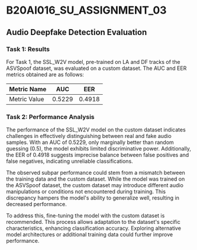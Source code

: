 # B20AI016_SU_ASSIGNMENT_03
 
## Audio Deepfake Detection Evaluation

### Task 1: Results
For Task 1, the SSL_W2V model, pre-trained on LA and DF tracks of the ASVSpoof dataset, was evaluated on a custom dataset. The AUC and EER metrics obtained are as follows:

| Metric Name | AUC     | EER     |
|-------------|---------|---------|
| Metric Value| 0.5229  | 0.4918  |

### Task 2: Performance Analysis
The performance of the SSL_W2V model on the custom dataset indicates challenges in effectively distinguishing between real and fake audio samples. With an AUC of 0.5229, only marginally better than random guessing (0.5), the model exhibits limited discriminative power. Additionally, the EER of 0.4918 suggests imprecise balance between false positives and false negatives, indicating unreliable classifications.

The observed subpar performance could stem from a mismatch between the training data and the custom dataset. While the model was trained on the ASVSpoof dataset, the custom dataset may introduce different audio manipulations or conditions not encountered during training. This discrepancy hampers the model's ability to generalize well, resulting in decreased performance.

To address this, fine-tuning the model with the custom dataset is recommended. This process allows adaptation to the dataset's specific characteristics, enhancing classification accuracy. Exploring alternative model architectures or additional training data could further improve performance.

